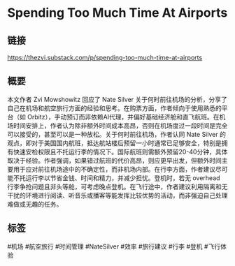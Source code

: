 # Spending Too Much Time At Airports

## 链接
https://thezvi.substack.com/p/spending-too-much-time-at-airports

## 概要
本文作者 Zvi Mowshowitz 回应了 Nate Silver 关于何时前往机场的分析，分享了自己在机场和航空旅行方面的经验和思考。在购票方面，作者倾向于使用熟悉的平台（如 Orbitz），手动预订而非依赖AI代理，并偏好基础经济舱和直飞航班。在机场时间安排上，作者认为除非额外时间成本高昂，否则在机场度过一段时间是完全可以接受的，甚至可以是一种放松。关于何时前往机场，作者认同 Nate Silver 的观点，即对于美国国内航班，抵达航站楼后预留一小时通常已足够安全，特别是拥有快速安检权限且不托运行李的情况下。国际航班则需额外预留20-40分钟，具体取决于经验。作者强调，如果错过航班的代价高昂，则应更早出发，但额外时间主要用于应对前往机场途中的不确定性，而非机场内部。在行李方面，作者建议尽可能不托运行李以节省金钱、时间和精力，并减少担忧。登机时，若无 overhead 行李争抢问题且非头等舱，可考虑晚点登机。在飞行途中，作者建议利用隔离和无干扰的环境进行阅读、听音乐或播客等能发挥比较优势的活动，而非强迫自己处理难做或无趣的任务。

## 标签
#机场 #航空旅行 #时间管理 #NateSilver #效率 #旅行建议 #行李 #登机 #飞行体验
